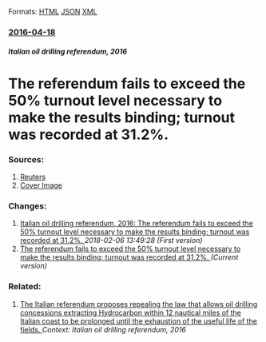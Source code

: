 
Formats: [HTML](/news/2016/04/18/the-referendum-fails-to-exceed-the-50-turnout-level-necessary-to-make-the-results-binding-turnout-was-recorded-at-31-2.html)  [JSON](/news/2016/04/18/the-referendum-fails-to-exceed-the-50-turnout-level-necessary-to-make-the-results-binding-turnout-was-recorded-at-31-2.json)  [XML](/news/2016/04/18/the-referendum-fails-to-exceed-the-50-turnout-level-necessary-to-make-the-results-binding-turnout-was-recorded-at-31-2.xml)  

### [2016-04-18](/news/2016/04/18/index.md)

##### Italian oil drilling referendum, 2016
# The referendum fails to exceed the 50% turnout level necessary to make the results binding; turnout was recorded at 31.2%. 




### Sources:

1. [Reuters](https://www.reuters.com/article/us-italy-oildrilling-idUSKCN0XE086)
1. [Cover Image](https://s3.reutersmedia.net/resources/r/?m=02&d=20160417&t=2&i=1133176933&w=&fh=545px&fw=&ll=&pl=&sq=&r=LYNXNPEC3G05N)

### Changes:

1. [Italian oil drilling referendum, 2016: The referendum fails to exceed the 50% turnout level necessary to make the results binding; turnout was recorded at 31.2%. ](/news/2016/04/18/italian-oil-drilling-referendum-2016-the-referendum-fails-to-exceed-the-50-turnout-level-necessary-to-make-the-results-binding-turnout-w.md) _2018-02-06 13:49:28 (First version)_
1. [The referendum fails to exceed the 50% turnout level necessary to make the results binding; turnout was recorded at 31.2%. ](/news/2016/04/18/the-referendum-fails-to-exceed-the-50-turnout-level-necessary-to-make-the-results-binding-turnout-was-recorded-at-31-2.md) _(Current version)_

### Related:

1. [The Italian referendum proposes repealing the law that allows oil drilling concessions extracting Hydrocarbon within 12 nautical miles of the Italian coast to be prolonged until the exhaustion of the useful life of the fields. ](/news/2016/04/17/the-italian-referendum-proposes-repealing-the-law-that-allows-oil-drilling-concessions-extracting-hydrocarbon-within-12-nautical-miles-of-th.md) _Context: Italian oil drilling referendum, 2016_
